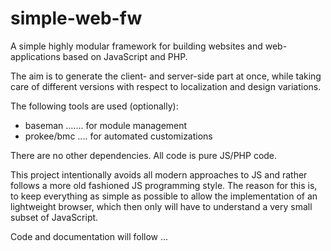 # simple-web-fw
A simple highly modular framework for building websites and web-applications based on JavaScript and PHP.

The aim is to generate the client- and server-side part at once, while taking care of different versions with respect to localization and design variations.

The following tools are used (optionally):

- baseman ....... for module management
- prokee/bmc .... for automated customizations

There are no other dependencies.
All code is pure JS/PHP code.

This project intentionally avoids all modern approaches to JS and rather follows a more old fashioned JS programming style. The reason for this is, to keep everything as simple as possible to allow the implementation of an lightweight browser, which then only will have to understand a very small subset of JavaScript.

Code and documentation will follow ...